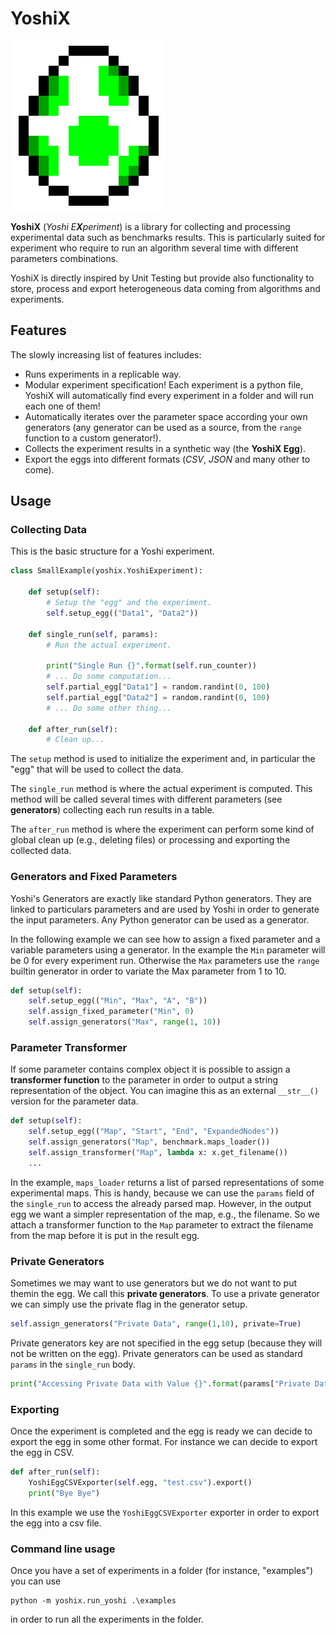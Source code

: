 # YoshiX

![YoshiX](/images/yoshi.png)

**YoshiX** (_Yoshi E**X**periment_) is a library for collecting and processing experimental data such as benchmarks results. This is particularly suited for experiment who require to run an algorithm several time with different parameters combinations.

YoshiX is directly inspired by Unit Testing but provide also functionality to store, process and export heterogeneous data coming from algorithms and experiments.

## Features

The slowly increasing list of features includes:

 * Runs experiments in a replicable way.
 * Modular experiment specification! Each experiment is a python file, YoshiX will automatically find every experiment in a folder and will run each one of them!
 * Automatically iterates over the parameter space according your own generators (any generator can be used as a source, from the `range` function to a custom generator!).
 * Collects the experiment results in a synthetic way (the **YoshiX Egg**).
 * Export the eggs into different formats (_CSV_, _JSON_ and many other to come).

## Usage

### Collecting Data

This is the basic structure for a Yoshi experiment.

```python
class SmallExample(yoshix.YoshiExperiment):

    def setup(self):
        # Setup the "egg" and the experiment.
        self.setup_egg(("Data1", "Data2"))

    def single_run(self, params):
        # Run the actual experiment.

        print("Single Run {}".format(self.run_counter))
        # ... Do some computation...
        self.partial_egg["Data1"] = random.randint(0, 100)
        self.partial_egg["Data2"] = random.randint(0, 100)
        # ... Do some other thing...

    def after_run(self):
        # Clean up...
```

The `setup` method is used to initialize the experiment and, in particular the "egg" that will be used to collect the data.

The `single_run` method is where the actual experiment is computed. This method will be called several times with different parameters (see **generators**) collecting each run results in a table.

The `after_run` method is where the experiment can perform some kind of global clean up (e.g., deleting files) or processing and exporting the collected data.

### Generators and Fixed Parameters

Yoshi's Generators are exactly like standard Python generators. They are linked to particulars parameters and are used by Yoshi in order to generate the input parameters. Any Python generator can be used as a generator.

In the following example we can see how to assign a fixed parameter and a variable parameters using a generator. In the example the `Min` parameter will be 0 for every experiment run. Otherwise the `Max` parameters use the `range` builtin generator in order to variate the Max parameter from 1 to 10.

```python
def setup(self):
    self.setup_egg(("Min", "Max", "A", "B"))
    self.assign_fixed_parameter("Min", 0)
    self.assign_generators("Max", range(1, 10))
```

### Parameter Transformer

If some parameter contains complex object it is possible to assign a **transformer function** to the parameter in order to output a string representation of the object. You can imagine this as an external `__str__()` version for the parameter data.

```python
def setup(self):
    self.setup_egg(("Map", "Start", "End", "ExpandedNodes"))
    self.assign_generators("Map", benchmark.maps_loader())
    self.assign_transformer("Map", lambda x: x.get_filename())
    ...
```

In the example, `maps_loader` returns a list of parsed representations of some experimental maps. This is handy, because we can use the `params` field of the `single_run` to access the already parsed map. However, in the output egg we want a simpler representation of the map, e.g., the filename. So we attach a transformer function to the `Map` parameter to extract the filename from the map before it is put in the result egg.

### Private Generators

Sometimes we may want to use generators but we do not want to put themin the egg. We call this **private generators**. To use a private generator we can simply use the private flag in the generator setup.

```python
self.assign_generators("Private Data", range(1,10), private=True)
```

Private generators key are not specified in the egg setup (because they will not be written on the egg). Private generators can be used as standard `params` in the `single_run` body.

```python
print("Accessing Private Data with Value {}".format(params["Private Data"]))
```

### Exporting

Once the experiment is completed and the egg is ready we can decide to export the egg in some other format. For instance we can decide to export the egg in CSV.

```python
def after_run(self):
    YoshiEggCSVExporter(self.egg, "test.csv").export()
    print("Bye Bye")
```

In this example we use the `YoshiEggCSVExporter` exporter in order to export the egg into a csv file.

### Command line usage

Once you have a set of experiments in a folder (for instance, "examples") you can use

```
python -m yoshix.run_yoshi .\examples
```

in order to run all the experiments in the folder.
